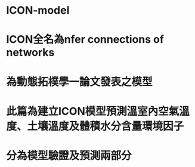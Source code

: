 # ICON-model

# ICON全名為nfer connections of networks
# 為動態拓樸學一論文發表之模型
#
# 此篇為建立ICON模型預測溫室內空氣溫度、土壤溫度及體積水分含量環境因子
# 分為模型驗證及預測兩部分
#
#
#
